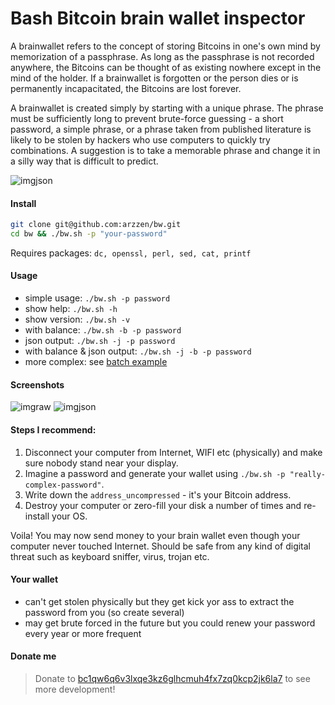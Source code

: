 # Bash Bitcoin brain wallet inspector

A brainwallet refers to the concept of storing Bitcoins in one's own mind by memorization of a passphrase. As long as the passphrase is not recorded anywhere, the Bitcoins can be thought of as existing nowhere except in the mind of the holder. If a brainwallet is forgotten or the person dies or is permanently incapacitated, the Bitcoins are lost forever.

A brainwallet is created simply by starting with a unique phrase. The phrase must be sufficiently long to prevent brute-force guessing - a short password, a simple phrase, or a phrase taken from published literature is likely to be stolen by hackers who use computers to quickly try combinations. A suggestion is to take a memorable phrase and change it in a silly way that is difficult to predict.

![imgjson](https://user-images.githubusercontent.com/6382002/103156476-28885300-47a9-11eb-9529-39676e3c1ce2.png)


#### Install

```bash
git clone git@github.com:arzzen/bw.git
cd bw && ./bw.sh -p "your-password"
```

Requires packages: `dc, openssl, perl, sed, cat, printf`

#### Usage

- simple usage: `./bw.sh -p password`
- show help: `./bw.sh -h`
- show version: `./bw.sh -v`
- with balance: `./bw.sh -b -p password`
- json output: `./bw.sh -j -p password`
- with balance & json output: `./bw.sh -j -b -p password`
- more complex: see [batch example](example/README.md)

#### Screenshots

![imgraw](https://user-images.githubusercontent.com/6382002/103156505-71400c00-47a9-11eb-8808-8eb1e6c90d13.png)
![imgjson](https://user-images.githubusercontent.com/6382002/103156476-28885300-47a9-11eb-9529-39676e3c1ce2.png)

#### Steps I recommend:

1. Disconnect your computer from Internet, WIFI etc (physically) and make sure nobody stand near your display.
2. Imagine a password and generate your wallet using `./bw.sh -p "really-complex-password"`.
3. Write down the `address_uncompressed` - it's your Bitcoin address.
4. Destroy your computer or zero-fill your disk a number of times and re-install your OS.

Voila! You may now send money to your brain wallet even though your computer never touched Internet. Should be safe from
any kind of digital threat such as keyboard sniffer, virus, trojan etc.

#### Your wallet

- can't get stolen physically but they get kick yor ass to extract the password from you (so create several)
- may get brute forced in the future but you could renew your password every year or more frequent

#### Donate me

> Donate to [bc1qw6q6v3lxqe3kz6glhcmuh4fx7zq0kcp2jk6la7](https://www.blockchain.com/btc/payment_request?address=bc1qw6q6v3lxqe3kz6glhcmuh4fx7zq0kcp2jk6la7&amount=0.00025) to see more development!
